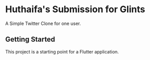 # Huthaifa's Submission for Glints

A Simple Twitter Clone for one user.

## Getting Started

This project is a starting point for a Flutter application.



